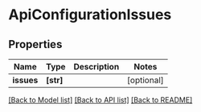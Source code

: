 # ApiConfigurationIssues

## Properties
Name | Type | Description | Notes
------------ | ------------- | ------------- | -------------
**issues** | **[str]** |  | [optional] 

[[Back to Model list]](../README.md#documentation-for-models) [[Back to API list]](../README.md#documentation-for-api-endpoints) [[Back to README]](../README.md)


